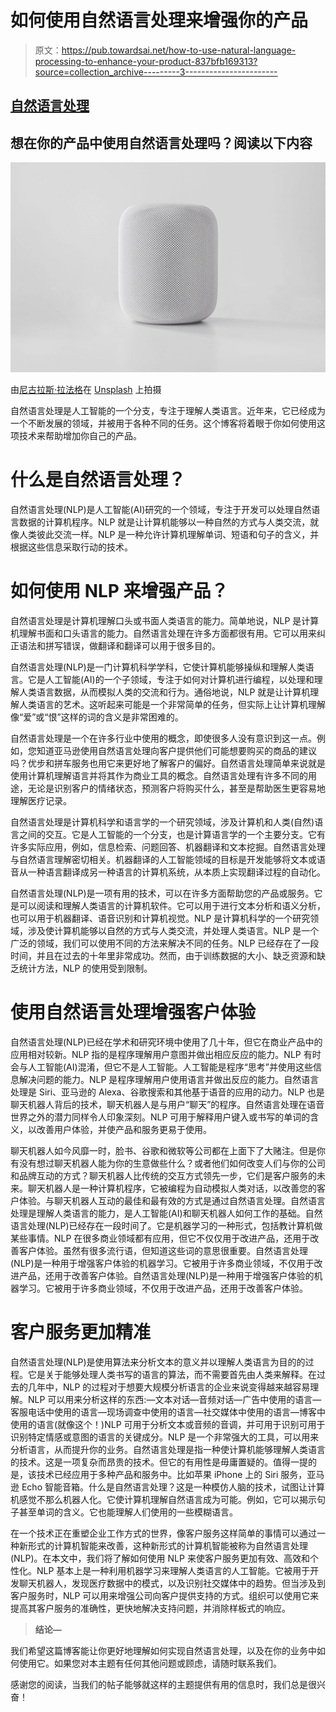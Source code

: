 # 如何使用自然语言处理来增强你的产品

> 原文：<https://pub.towardsai.net/how-to-use-natural-language-processing-to-enhance-your-product-837bfb169313?source=collection_archive---------3----------------------->

## [自然语言处理](https://towardsai.net/p/category/nlp)

## 想在你的产品中使用自然语言处理吗？阅读以下内容

![](img/1f4e4876969ce352f9eb48c1f3ceac6c.png)

由[尼古拉斯·拉法格](https://unsplash.com/@nicolaslafargue?utm_source=medium&utm_medium=referral)在 [Unsplash](https://unsplash.com?utm_source=medium&utm_medium=referral) 上拍摄

自然语言处理是人工智能的一个分支，专注于理解人类语言。近年来，它已经成为一个不断发展的领域，并被用于各种不同的任务。这个博客将着眼于你如何使用这项技术来帮助增加你自己的产品。

# 什么是自然语言处理？

自然语言处理(NLP)是人工智能(AI)研究的一个领域，专注于开发可以处理自然语言数据的计算机程序。NLP 就是让计算机能够以一种自然的方式与人类交流，就像人类彼此交流一样。NLP 是一种允许计算机理解单词、短语和句子的含义，并根据这些信息采取行动的技术。

# 如何使用 NLP 来增强产品？

自然语言处理是计算机理解口头或书面人类语言的能力。简单地说，NLP 是计算机理解书面和口头语言的能力。自然语言处理在许多方面都很有用。它可以用来纠正语法和拼写错误，做翻译和翻译可以用于很多目的。

自然语言处理(NLP)是一门计算机科学学科，它使计算机能够操纵和理解人类语言。它是人工智能(AI)的一个子领域，专注于如何对计算机进行编程，以处理和理解人类语言数据，从而模拟人类的交流和行为。通俗地说，NLP 就是让计算机理解人类语言的艺术。这听起来可能是一个非常简单的任务，但实际上让计算机理解像“爱”或“恨”这样的词的含义是非常困难的。

自然语言处理是一个在许多行业中使用的概念，即使很多人没有意识到这一点。例如，您知道亚马逊使用自然语言处理向客户提供他们可能想要购买的商品的建议吗？优步和拼车服务也用它来更好地了解客户的偏好。自然语言处理简单来说就是使用计算机理解语言并将其作为商业工具的概念。自然语言处理有许多不同的用途，无论是识别客户的情绪状态，预测客户将购买什么，甚至是帮助医生更容易地理解医疗记录。

自然语言处理是计算机科学和语言学的一个研究领域，涉及计算机和人类(自然)语言之间的交互。它是人工智能的一个分支，也是计算语言学的一个主要分支。它有许多实际应用，例如，信息检索、问题回答、机器翻译和文本挖掘。自然语言处理与自然语言理解密切相关。机器翻译的人工智能领域的目标是开发能够将文本或语音从一种语言翻译成另一种语言的计算机系统，从本质上实现翻译过程的自动化。

自然语言处理(NLP)是一项有用的技术，可以在许多方面帮助您的产品或服务。它是可以阅读和理解人类语言的计算机软件。它可以用于进行文本分析和语义分析，也可以用于机器翻译、语音识别和计算机视觉。NLP 是计算机科学的一个研究领域，涉及使计算机能够以自然的方式与人类交流，并处理人类语言。NLP 是一个广泛的领域，我们可以使用不同的方法来解决不同的任务。NLP 已经存在了一段时间，并且在过去的十年里非常成功。然而，由于训练数据的大小、缺乏资源和缺乏统计方法，NLP 的使用受到限制。

# 使用自然语言处理增强客户体验

自然语言处理(NLP)已经在学术和研究环境中使用了几十年，但它在商业产品中的应用相对较新。NLP 指的是程序理解用户意图并做出相应反应的能力。NLP 有时会与人工智能(AI)混淆，但它不是人工智能。人工智能是程序“思考”并使用这些信息解决问题的能力。NLP 是程序理解用户使用语言并做出反应的能力。自然语言处理是 Siri、亚马逊的 Alexa、谷歌搜索和其他基于语音的应用的动力。NLP 也是聊天机器人背后的技术，聊天机器人是与用户“聊天”的程序。自然语言处理在语音世界之外的潜力同样令人印象深刻。NLP 可用于解释用户键入或书写的单词的含义，以改善用户体验，并使产品和服务更易于使用。

聊天机器人如今风靡一时，脸书、谷歌和微软等公司都在上面下了大赌注。但是你有没有想过聊天机器人能为你的生意做些什么？或者他们如何改变人们与你的公司和品牌互动的方式？聊天机器人比传统的交互方式领先一步，它们是客户服务的未来。聊天机器人是一种计算机程序，它被编程为自动模拟人类对话，以改善您的客户体验。与聊天机器人互动的最佳和最有效的方式是通过自然语言处理。自然语言处理是理解人类语言的能力，是人工智能(AI)和聊天机器人如何工作的基础。自然语言处理(NLP)已经存在一段时间了。它是机器学习的一种形式，包括教计算机做某些事情。NLP 在很多商业领域都有应用，但它不仅仅用于改进产品，还用于改善客户体验。虽然有很多流行语，但知道这些词的意思很重要。自然语言处理(NLP)是一种用于增强客户体验的机器学习。它被用于许多商业领域，不仅用于改进产品，还用于改善客户体验。自然语言处理(NLP)是一种用于增强客户体验的机器学习。它被用于许多商业领域，不仅用于改进产品，还用于改善客户体验。

# 客户服务更加精准

自然语言处理(NLP)是使用算法来分析文本的意义并以理解人类语言为目的的过程。它是关于能够处理人类书写的语言的算法，而不需要首先由人类来解释。在过去的几年中，NLP 的过程对于想要大规模分析语言的企业来说变得越来越容易理解。NLP 可以用来分析这样的东西:—文本对话—音频对话—广告中使用的语言—客服电话中使用的语言—现场调查中使用的语言—社交媒体中使用的语言—博客中使用的语言(就像这个！)NLP 可用于分析文本或音频的音调，并可用于识别可用于识别特定情感或意图的语言的关键成分。NLP 是一个非常强大的工具，可以用来分析语言，从而提升你的业务。自然语言处理是指一种使计算机能够理解人类语言的技术。这是一项复杂而昂贵的技术。但它的有用性是毋庸置疑的。值得一提的是，该技术已经应用于多种产品和服务中。比如苹果 iPhone 上的 Siri 服务，亚马逊 Echo 智能音箱。什么是自然语言处理？这是一种模仿人脑的技术，试图让计算机感觉不那么机器人化。它使计算机理解自然语言成为可能。例如，它可以揭示句子甚至单词的含义。它也能理解人们使用的一些模糊语言。

在一个技术正在重塑企业工作方式的世界，像客户服务这样简单的事情可以通过一种新形式的计算机智能来改善，这种新形式的计算机智能被称为自然语言处理(NLP)。在本文中，我们将了解如何使用 NLP 来使客户服务更加有效、高效和个性化。NLP 基本上是一种利用机器学习来理解人类语言的人工智能。它被用于开发聊天机器人，发现医疗数据中的模式，以及识别社交媒体中的趋势。但当涉及到客户服务时，NLP 可以用来增强公司向客户提供支持的方式。组织可以使用它来提高其客户服务的准确性，更快地解决支持问题，并消除样板式的响应。

> **结论—**

我们希望这篇博客能让你更好地理解如何实现自然语言处理，以及在你的业务中如何使用它。如果您对本主题有任何其他问题或顾虑，请随时联系我们。

感谢您的阅读，当我们的帖子能够就这样的主题提供有用的信息时，我们总是很兴奋！